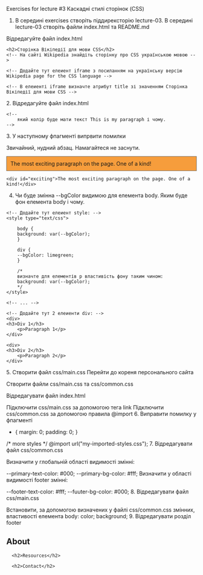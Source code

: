 Exercises for lecture #3 Каскадні стилі сторінок (CSS)
1. В середині exercises створіть піддирексторію lecture-03. В середині lecture-03 створіть файли index.html та README.md

Відредагуйте файл index.html
<!DOCTYPE html>
<html lang="en">
<head>
    <meta charset="UTF-8">
    <meta name="viewport" content="width=device-width, initial-scale=1.0">
    <title>Lesson 3 challenges</title>
    <link rel="shortcut icon" href="./favicon.ico" type="image/x-icon">
</head>
<body>

    <h2>Сторінка Вікіпедії для мови CSS</h2>
    <!-- На сайті Wikipedia знайдіть сторінку про CSS українською мовою -->

    <!-- Додайте тут елеиент iframe з посиланням на українську версію Wikipedia page for the CSS language -->

    <!-- В елеиенті iframe визначте атрибут title зі значенням Сторінка Вікіпедії для мови CSS -->
</body>
</html>
2. Відредагуйте файл index.html
<!doctype html>
  <head>
 <!-- 
		Додайте тут елеиент style 
		В сепедині style визначте селектор p з властивістю color: red;
	-->
  </head>
  <body>
    <!-- 
		Додайте тут елеиент p з текстом This is my paragraph.
		визначте атрибут style для тега p зі значенням color: blue;
	-->

    <!-- 
		який колір буде мати текст This is my paragraph і чому.
	-->

  </body>
</html>
3. У наступному фпагменті випрвити помилки
    <p>Звичайний, нудний абзац. Намагайтеся не заснути.</p>
    <p id="exciting">The most exciting paragraph on the page. One of a kind!</p>

    <div id="exciting">The most exciting paragraph on the page. One of a kind!</div>

 <style>
  #exciting {
   background: #f69d3c;
   border: 1px solid #696969;
   padding: 10px;
  }
 </style>
4. Чи буде змінна --bgColor видимою для елемента body. Яким буде фон елемента body і чому.
<!DOCTYPE html>
<html lang="en">
<head>
    <meta charset="UTF-8">
    <meta name="viewport" content="width=device-width, initial-scale=1.0">
    <title>Lesson 3 challenges</title>
    <link rel="shortcut icon" href="./favicon.ico" type="image/x-icon">

    <!-- Додайте тут елеиент style: -->
    <style type="text/css">
     
        body {
        background: var(--bgColor);
        }

        div {
        --bgColor: limegreen;
        }

        /*
        визначте для елементів p властивість фону таким чином:
        background: var(--bgColor);
        */
    </style>

</head>
<body>

    <!-- ... -->

    <!-- Додайте тут 2 елеиенти div: -->
    <div>
    <h3>Div 1</h3>
        <p>Paragraph 1</p>
    </div>

    <div>
    <h3>Div 2</h3>
        <p>Paragraph 2</p>
    </div>

</body>
</html>
5. Створити файл css/main.css
Перейти до кореня персонального сайта

Створити файли css/main.css та css/common.css

Відредагувати файл index.html

Підключити css/main.css за допомогою тега link
Підключити css/common.css за допомогою правила @import
6. Виправити помилку у фпагменті
 * {
  margin: 0;
  padding: 0;
 }

 /* more styles */
 @import url("my-imported-styles.css");
7. Відредагувати файл css/common.css

Визначити у глобальній області видимості змінні:

--primary-text-color: #000;
--primary-bg-color: #fff;
Визначити у області видимості footer змінні:

--footer-text-color: #fff;
--fuuter-bg-color: #000;
8. Відредагувати файл css/main.css

Встановити, за допомогою визначених у файлі css/common.css змінних, властивості елемента body:
color;
background;
9. Відредагувати розділ footer

<footer>
  <!-- створити тут секцію -->
   <!-- створити тут div -->
      <h2>About</h2>
   <!-- 
	  створити тут невпорядкований список з такмсм елементами 
	  	<a href="#">Services</a>
        <a href="#">Portfolio</a>
        <a href="#">Pricing</a>
        <a href="#">Customers</a>
        <a href="#">Careers</a>
	  -->
 
 <!-- створити тут div -->
      <h2>Resources</h2>
   <!-- 
	  створити тут невпорядкований список з такмсм елементами 
	  	<a href="#">Docs</a>
        <a href="#">Blog</a>
        <a href="#">eBooks</a>
        <a href="#">Webinars</a>
	  -->

 <!-- створити тут div -->
      <h2>Contact</h2>
   <!-- 
	  створити тут невпорядкований список з такмсм елементами 
	  	<a href="#">Help</a>
        <a href="#">Sales</a>
        <a href="#">Advertise</a>
	  -->

  
  <!-- Footer legal -->
  <!-- створити тут section -->
  <!-- 
	  створити тут невпорядкований список з такмсм елементами 
	  	<a href="#">Terms &amp; Conditions</a>
        <a href="#">Privacy Policy</a>
        &copy; 2024 Copyright Shopaholic Inc.
	  -->
</footer>